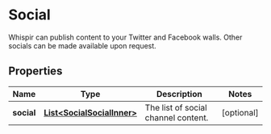 

# Social

Whispir can publish content to your Twitter and Facebook walls. Other socials can be made available upon request.

## Properties

| Name | Type | Description | Notes |
|------------ | ------------- | ------------- | -------------|
|**social** | [**List&lt;SocialSocialInner&gt;**](SocialSocialInner.md) | The list of social channel content. |  [optional] |



